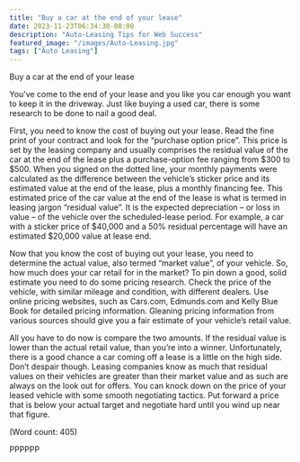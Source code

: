 ```yaml
---
title: "Buy a car at the end of your lease"
date: 2023-11-23T06:34:30-08:00
description: "Auto-Leasing Tips for Web Success"
featured_image: "/images/Auto-Leasing.jpg"
tags: ["Auto Leasing"]
---
```


Buy a car at the end of your lease

You’ve come to the end of your lease and you like you car enough you want 
to keep it in the driveway. Just like buying a used car, there is some 
research to be done to nail a good deal. 

First, you need to know the cost of buying out your lease. Read the fine 
print of your contract and look for the “purchase option price”. This 
price is set by the leasing company and usually comprises the residual 
value of the car at the end of the lease plus a purchase-option fee 
ranging from $300 to $500. When you signed on the dotted line, your 
monthly payments were calculated as the difference between the vehicle’s 
sticker price and its estimated value at the end of the lease, plus a 
monthly financing fee. This estimated price of the car value at the end 
of the lease is what is termed in leasing jargon “residual value”. It is 
the expected depreciation – or loss in value – of the vehicle over the 
scheduled-lease period.  For example, a car with a sticker price of 
$40,000 and a 50% residual percentage will have an estimated $20,000 
value at lease end. 

Now that you know the cost of buying out your lease, you need to determine 
the actual value, also termed “market value”, of your vehicle.  So, how 
much does your car retail for in the market? To pin down a good, solid 
estimate you need to do some pricing research. Check the price of the 
vehicle, with similar mileage and condition, with different dealers. Use 
online pricing websites, such as Cars.com, Edmunds.com and Kelly Blue Book 
for detailed pricing information. Gleaning pricing information from various 
sources should give you a fair estimate of your vehicle’s retail value.
 
All you have to do now is compare the two amounts. If the residual value is 
lower than the actual retail value, than you’re into a winner. 
Unfortunately, there is a good chance a car coming off a lease is a little 
on the high side.
Don’t despair though. Leasing companies know as much that residual values 
on their vehicles are greater than their market value and as such are 
always on the look out for offers. You can knock down on the price of your 
leased vehicle with some smooth negotiating tactics. Put forward a price 
that is below your actual target and negotiate hard until you wind up near
that figure. 

(Word count: 405)

PPPPPP

   




